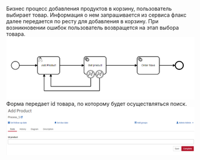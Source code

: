 Бизнес процесс добавления продуктов в корзину, пользователь выбирает товар.
Информация о нем запрашивается из сервиса флакс далее передается по ресту для добавления в корзину.
При возникновении ошибок пользователь возвращется на этап выбора товара.
![img_2.png](img_2.png)
Форма передает id товара, по которому будет осуществляться поиск.
![img_4.png](img_4.png)